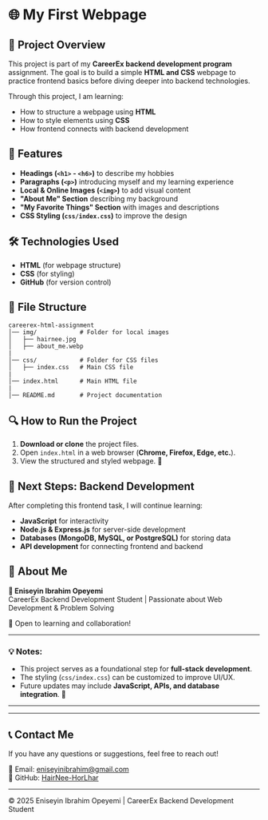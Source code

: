 # 🌐 My First Webpage  

## 📌 Project Overview  
This project is part of my **CareerEx backend development program** assignment. The goal is to build a simple **HTML and CSS** webpage to practice frontend basics before diving deeper into backend technologies.  

Through this project, I am learning:  
- How to structure a webpage using **HTML**  
- How to style elements using **CSS**  
- How frontend connects with backend development  

## 🎯 Features  
- **Headings (`<h1>` - `<h6>`)** to describe my hobbies  
- **Paragraphs (`<p>`)** introducing myself and my learning experience  
- **Local & Online Images (`<img>`)** to add visual content  
- **"About Me" Section** describing my background  
- **"My Favorite Things" Section** with images and descriptions  
- **CSS Styling (`css/index.css`)** to improve the design  

## 🛠️ Technologies Used  
- **HTML** (for webpage structure)  
- **CSS** (for styling)  
- **GitHub** (for version control)  

## 📂 File Structure
```
careerex-html-assignment
│── img/            # Folder for local images
│   ├── hairnee.jpg
│   ├── about_me.webp
|
│── css/            # Folder for CSS files
│   ├── index.css   # Main CSS file
|
│── index.html      # Main HTML file
|
│── README.md       # Project documentation
```

## 🔍 How to Run the Project  
1. **Download or clone** the project files.  
2. Open `index.html` in a web browser (**Chrome, Firefox, Edge, etc.**).  
3. View the structured and styled webpage. 🎉  

## 🚀 Next Steps: Backend Development  
After completing this frontend task, I will continue learning:  
- **JavaScript** for interactivity  
- **Node.js & Express.js** for server-side development  
- **Databases (MongoDB, MySQL, or PostgreSQL)** for storing data  
- **API development** for connecting frontend and backend  

## 📢 About Me  
**👤 Eniseyin Ibrahim Opeyemi**  
CareerEx Backend Development Student | Passionate about Web Development & Problem Solving  

📩 Open to learning and collaboration!  

---

### **💡 Notes:**  
- This project serves as a foundational step for **full-stack development**.  
- The styling (`css/index.css`) can be customized to improve UI/UX.  
- Future updates may include **JavaScript, APIs, and database integration**. 🚀  

---

---

## 📞 Contact Me  
If you have any questions or suggestions, feel free to reach out!  

📧 Email: [eniseyinibrahim@gmail.com](mailto:eniseyinibrahim@gmail.com)  
🐙 GitHub: [HairNee-HorLhar](https://github.com/HairNee-HorLhar)  

---

© 2025 Eniseyin Ibrahim Opeyemi | CareerEx Backend Development Student
